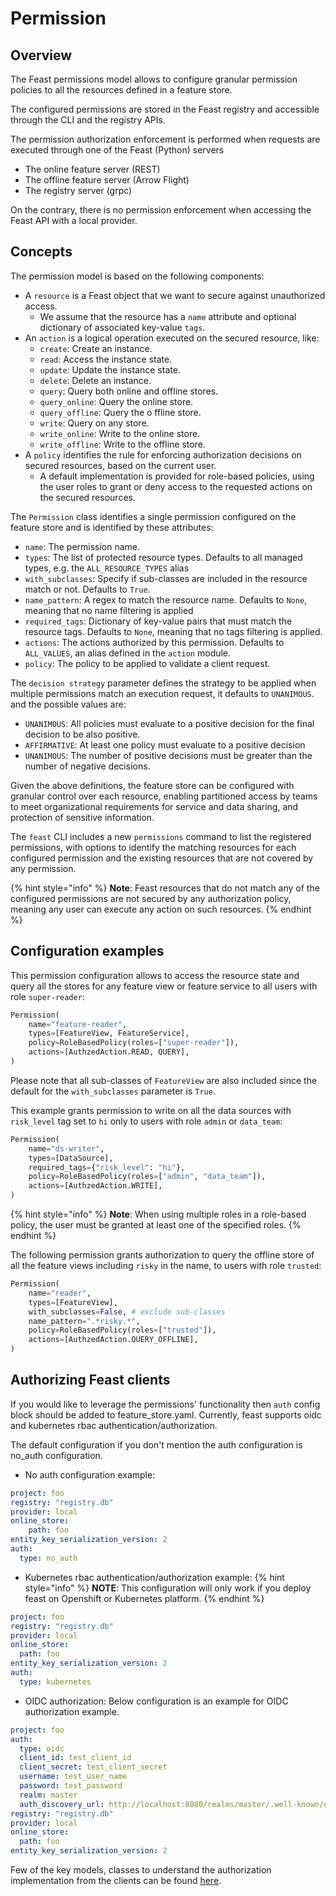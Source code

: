 # Permission

## Overview

The Feast permissions model allows to configure granular permission policies to all the resources defined in a feature store.

The configured permissions are stored in the Feast registry and accessible through the CLI and the registry APIs.

The permission authorization enforcement is performed when requests are executed through one of the Feast (Python) servers
- The online feature server (REST)
- The offline feature server (Arrow Flight)
- The registry server (grpc)

On the contrary, there is no permission enforcement when accessing the Feast API with a local provider.

## Concepts

The permission model is based on the following components:
- A `resource` is a Feast object that we want to secure against unauthorized access.
  - We assume that the resource has a `name` attribute and optional dictionary of associated key-value `tags`.
- An `action` is a logical operation executed on the secured resource, like:
  - `create`: Create an instance.
  - `read`: Access the instance state.
  - `update`: Update the instance state.
  - `delete`: Delete an instance.
  - `query`:  Query both online and offline stores.
  - `query_online`:  Query the online store.
  - `query_offline`:  Query the o ffline store.
  - `write`:  Query on any store.
  - `write_online`:  Write to the online store.
  - `write_offline`:  Write to the offline store.
- A `policy` identifies the rule for enforcing authorization decisions on secured resources, based on the current user.
  - A default implementation is provided for role-based policies, using the user roles to grant or deny access to the requested actions
  on the secured resources.

The `Permission` class identifies a single permission configured on the feature store and is identified by these attributes:
- `name`: The permission name.
- `types`: The list of protected resource  types. Defaults to all managed types, e.g. the `ALL_RESOURCE_TYPES` alias
- `with_subclasses`: Specify if sub-classes are included in the resource match or not. Defaults to `True`.
- `name_pattern`: A regex to match the resource name. Defaults to `None`, meaning that no name filtering is applied
- `required_tags`: Dictionary of key-value pairs that must match the resource tags. Defaults to `None`, meaning that no tags filtering is applied.
- `actions`: The actions authorized by this permission. Defaults to `ALL_VALUES`, an alias defined in the `action` module.
- `policy`: The policy to be applied to validate a client request.

The `decision strategy` parameter defines the strategy to be applied when multiple permissions match an execution request, it defaults to `UNANIMOUS`. and the possible values are:
- `UNANIMOUS`: All policies must evaluate to a positive decision for the final decision to be also positive.
- `AFFIRMATIVE`: At least one policy must evaluate to a positive decision
- `UNANIMOUS`: The number of positive decisions must be greater than the number of negative decisions.

Given the above definitions, the feature store can be configured with granular control over each resource, enabling partitioned access by 
teams to meet organizational requirements for service and data sharing, and protection of sensitive information.

The `feast` CLI includes a new `permissions` command to list the registered permissions, with options to identify the matching resources for each configured permission and the existing resources that are not covered by any permission.

{% hint style="info" %}
**Note**: Feast resources that do not match any of the configured permissions are not secured by any authorization policy, meaning any user can execute any action on such resources.
{% endhint %}

## Configuration examples
This permission configuration allows to access the resource state and query all the stores for any feature view or feature service
to all users with role `super-reader`:
```py
Permission(
    name="feature-reader",
    types=[FeatureView, FeatureService],
    policy=RoleBasedPolicy(roles=["super-reader"]),
    actions=[AuthzedAction.READ, QUERY],
)
```
Please note that all sub-classes of `FeatureView` are also included since the default for the `with_subclasses` parameter is `True`.

This example grants permission to write on all the data sources with `risk_level` tag set to `hi` only to users with role `admin` or `data_team`:
```py
Permission(
    name="ds-writer",
    types=[DataSource],
    required_tags={"risk_level": "hi"},
    policy=RoleBasedPolicy(roles=["admin", "data_team"]),
    actions=[AuthzedAction.WRITE],
)
```

{% hint style="info" %}
**Note**: When using multiple roles in a role-based policy, the user must be granted at least one of the specified roles.
{% endhint %}


The following permission grants authorization to query the offline store of all the feature views including `risky` in the name, to users with role `trusted`:
```py
Permission(
    name="reader",
    types=[FeatureView],
    with_subclasses=False, # exclude sub-classes
    name_pattern=".*risky.*",
    policy=RoleBasedPolicy(roles=["trusted"]),
    actions=[AuthzedAction.QUERY_OFFLINE],
)
```

## Authorizing Feast clients
If you would like to leverage the permissions' functionality then `auth` config block should be added to feature_store.yaml. Currently, feast supports oidc and kubernetes rbac authentication/authorization. 

The default configuration if you don't mention the auth configuration is no_auth configuration.

* No auth configuration example:
```yaml
project: foo
registry: "registry.db"
provider: local
online_store:
    path: foo
entity_key_serialization_version: 2
auth:
  type: no_auth
```

* Kubernetes rbac authentication/authorization example:
{% hint style="info" %}
**NOTE**: This configuration will only work if you deploy feast on Openshift or Kubernetes platform.
{% endhint %}
```yaml
project: foo
registry: "registry.db"
provider: local
online_store:
  path: foo
entity_key_serialization_version: 2
auth:
  type: kubernetes
```
* OIDC authorization: Below configuration is an example for OIDC authorization example. 
```yaml
project: foo
auth:
  type: oidc
  client_id: test_client_id
  client_secret: test_client_secret
  username: test_user_name
  password: test_password
  realm: master
  auth_discovery_url: http://localhost:8080/realms/master/.well-known/openid-configuration
registry: "registry.db"
provider: local
online_store:
  path: foo
entity_key_serialization_version: 2
```
Few of the key models, classes to understand the authorization implementation from the clients can be found [here](./../../../sdk/python/feast/permissions/client).